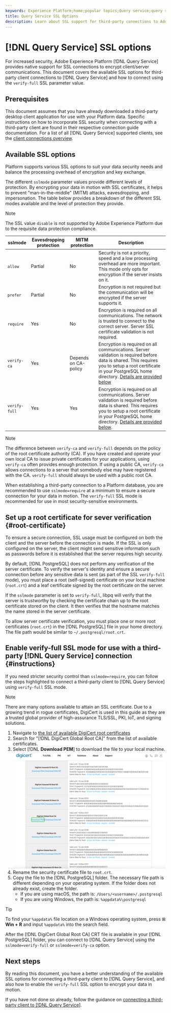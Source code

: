 ```yaml
---
keywords: Experience Platform;home;popular topics;Query service;query service;connect;connect to query service;SSL;ssl;sslmode;
title: Query Service SSL Options
description: Learn about SSL support for third-party connections to Adobe Experience Platform Query Service, and how to connect using verify-full SSL mode.
---
```

# [!DNL Query Service] SSL options

For increased security, Adobe Experience Platform [!DNL Query Service] provides native support for SSL connections to encrypt client/server communications. This document covers the available SSL options for third-party client connections to [!DNL Query Service] and how to connect using the `verify-full` SSL parameter value.

## Prerequisites

This document assumes that you have already downloaded a third-party desktop client application for use with your Platform data. Specific instructions on how to incorporate SSL security when connecting with a third-party client are found in their respective connection guide documentation. For a list of all [!DNL Query Service] supported clients, see the [client connections overview](./overview.md).

## Available SSL options

Platform supports various SSL options to suit your data security needs and balance the processing overhead of encryption and key exchange. 

The different `sslmode` parameter values provide different levels of protection. By encrypting your data in motion with SSL certificates, it helps to prevent "man-in-the-middle" (MITM) attacks, eavesdropping, and impersonation. The table below provides a breakdown of the different SSL modes available and the level of protection they provide.

>[!NOTE]
>
> The SSL value `disable` is not supported by Adobe Experience Platform due to the requisite data protection compliance. 

|  sslmode |  Eavesdropping protection | MITM protection  | Description  |
|---|---|---|---|
| `allow`  | Partial  | No  | Security is not a priority, speed and a low processing overhead are more important. This mode only opts for encryption if the server insists on it.  |
| `prefer`  | Partial  | No  | Encryption is not required but the communication will be encrypted if the server supports it.  |
| `require`  | Yes  | No  | Encryption is required on all communications. The network is trusted to connect to the correct server. Server SSL certificate validation is not required. |
| `verify-ca`  | Yes  | Depends on CA-policy  | Encryption is required on all communications. Server validation is required before data is shared. This requires you to setup a root certificate in your PostgreSQL home directory. [Details are provided below](#instructions) |
| `verify-full`  | Yes  | Yes  | Encryption is required on all communications. Server validation is required before data is shared. This requires you to setup a root certificate in your PostgreSQL home directory. [Details are provided below](#instructions).  |

>[!NOTE]
>
>The difference between `verify-ca` and `verify-full` depends on the policy of the root certificate authority (CA). If you have created and operate your own local CA to issue private certificates for your applications, using `verify-ca` often provides enough protection. If using a public CA, `verify-ca` allows connections to a server that somebody else may have registered with the CA. `verify-full` should always be used with a public root CA.

When establishing a third-party connection to a Platform database, you are recommended to use `sslmode=require` at a minimum to ensure a secure connection for your data in motion. The `verify-full` SSL mode is recommended for use in most security-sensitive environments.

## Set up a root certificate for sever verification {#root-certificate}

To ensure a secure connection, SSL usage must be configured on both the client and the server before the connection is made. If the SSL is only configured on the server, the client might send sensitive information such as passwords before it is established that the server requires high security.

By default, [!DNL PostgreSQL] does not perform any verification of the server certificate. To verify the server's identity and ensure a secure connection before any sensitive data is sent (as part of the SSL `verify-full` mode), you must place a root (self-signed) certificate on your local machine (`root.crt`) and a leaf certificate signed by the root certificate on the server.

If the `sslmode` parameter is set to `verify-full`, libpq will verify that the server is trustworthy by checking the certificate chain up to the root certificate stored on the client. It then verifies that the hostname matches the name stored in the server certificate.

To allow server certificate verification, you must place one or more root certificates (`root.crt`) in the [!DNL PostgreSQL] file in your home directory. The file path would be similar to `~/.postgresql/root.crt`.

## Enable verify-full SSL mode for use with a third-party [!DNL Query Service] connection {#instructions}

If you need stricter security control than `sslmode=require`, you can follow the steps highlighted to connect a third-party client to [!DNL Query Service] using `verify-full` SSL mode.

>[!NOTE]
>
>There are many options available to attain an SSL certificate. Due to a growing trend in rogue certificates, DigiCert is used in this guide as they are a trusted global provider of high-assurance TLS/SSL, PKI, IoT, and signing solutions. 

1. Navigate to [the list of available DigiCert root certificates](https://www.digicert.com/kb/digicert-root-certificates.htm)
1. Search for "[!DNL DigiCert Global Root CA]" from the list of available certificates.
1. Select [!DNL **Download PEM**] to download the file to your local machine.
![The list of available DigiCert root certificates with Download PEM highlighted.](../images/clients/ssl-modes/digicert.png)
1. Rename the security certificate file to `root.crt`.
1. Copy the file to the [!DNL PostgreSQL] folder. The necessary file path is different depending on your operating system. If the folder does not already exist, create the folder. 
    - If you are using macOS, the path is: `/Users/<username>/.postgresql`
    - If you are using Windows, the path is: `%appdata%\postgresql`

>[!TIP]
>
>To find your `%appdata%` file location on a Windows operating system, press ⊞ **Win + R** and input `%appdata%` into the search field.

After the [!DNL DigiCert Global Root CA] CRT file is available in your [!DNL PostgreSQL] folder, you can connect to [!DNL Query Service] using the `sslmode=verify-full` or `sslmode=verify-ca` option.

## Next steps

By reading this document, you have a better understanding of the available SSL options for connecting a third-party client to [!DNL Query Service], and also how to enable the `verify-full` SSL option to encrypt your data in motion.

If you have not done so already, follow the guidance on [connecting a third-party client to [!DNL Query Service]](./overview.md).

